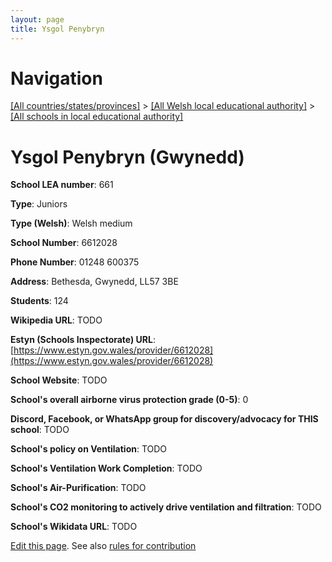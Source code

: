 ```yaml
---
layout: page
title: Ysgol Penybryn
---
```

# Navigation

[[All countries/states/provinces]](../../..) > [[All Welsh local educational authority]](../..) > [[All schools in local educational authority]](..)

# Ysgol Penybryn (Gwynedd)

**School LEA number**: 661

**Type**: Juniors

**Type (Welsh)**: Welsh medium

**School Number**: 6612028

**Phone Number**: 01248 600375

**Address**: Bethesda, Gwynedd, LL57 3BE

**Students**: 124

**Wikipedia URL**: TODO

**Estyn (Schools Inspectorate) URL**: [https://www.estyn.gov.wales/provider/6612028](https://www.estyn.gov.wales/provider/6612028)

**School Website**: TODO

**School's overall airborne virus protection grade (0-5)**: 0

**Discord, Facebook, or WhatsApp group for discovery/advocacy for THIS school**: TODO

**School's policy on Ventilation**: TODO

**School's Ventilation Work Completion**: TODO

**School's Air-Purification**: TODO

**School's CO2 monitoring to actively drive ventilation and filtration**: TODO

**School's Wikidata URL**: TODO




[Edit this page](https://github.com/ventilate-schools/Wales/edit/prif/./Gwynedd/Ysgol_Penybryn.md). See also [rules for contribution](../../../contribution-rules/)